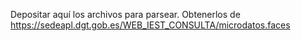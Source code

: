 Depositar aquí los archivos para parsear.
Obtenerlos de https://sedeapl.dgt.gob.es/WEB_IEST_CONSULTA/microdatos.faces
